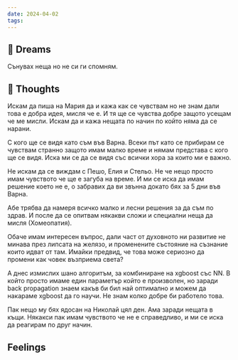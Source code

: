 ```yaml
---
date: 2024-04-02
tags:
---
```


## 💭 Dreams
Сънувах неща но не си ги спомням. 

## 🤔 Thoughts 
Искам да пиша на Мария да и кажа как се чувствам но не знам дали това е добра идея, мисля че е. И тя ще се чувства добре защото усещам че ме мисли. Искам да и кажа нещата по начин по който няма да се нарани. 

С кого ще се видя като съм във Варна. Всеки път като се прибирам се чувствам странно защото имам малко време и нямам представа с кого ще се видя. Иска ми се да се видя със всички хора за които ми е важно. 

Не искам да се виждам с Пешо, Елия и Стельо. Не че нещо просто имам чувството че ще е загуба на време. И ми се иска да имам решение което не е, о забравих да ви звънна докато бях за 5 дни във Варна. 

Абе трябва да намеря всичко малко и лесни решения за да съм по здрав. И после да се опитвам някакви сложи и специални неща да мисля (Хомеопатия). 

Обаче имам интересен въпрос, дали част от духовното ни развитие не минава през липсата на желязо, и променените състояние на съзнание които идват от там. Имайки предвид, че това може сериозно да промени как човек възприема света?

А днес измислих шано алгоритъм, за комбиниране на xgboost със NN. В който просто имаме един параметър който е произволен, но заради back propagation знаем какъв би бил най оптимално и можем да накараме xgboost да го научи. Не знам колко добре би работело това. 

Пак нещо му бях ядосан на Николай цял ден. Ама заради нещата в къщи. Някакси пак имам чувството че не е справедливо, и ми се иска да реагирам по друг начин. 


## Feelings 
